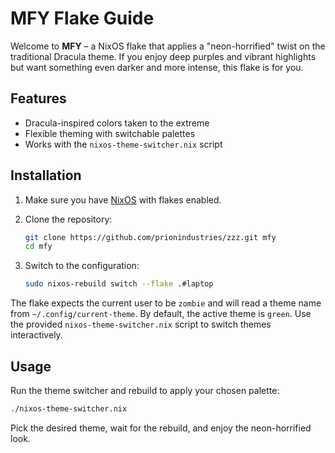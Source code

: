 # MFY Flake Guide

Welcome to **MFY** – a NixOS flake that applies a "neon-horrified" twist on the traditional Dracula theme. If you enjoy deep purples and vibrant highlights but want something even darker and more intense, this flake is for you.

## Features

* Dracula-inspired colors taken to the extreme
* Flexible theming with switchable palettes
* Works with the `nixos-theme-switcher.nix` script

## Installation

1. Make sure you have [NixOS](https://nixos.org/) with flakes enabled.
2. Clone the repository:

   ```bash
   git clone https://github.com/prionindustries/zzz.git mfy
   cd mfy
   ```
3. Switch to the configuration:

   ```bash
   sudo nixos-rebuild switch --flake .#laptop
   ```

The flake expects the current user to be `zombie` and will read a theme name from `~/.config/current-theme`. By default, the active theme is `green`. Use the provided `nixos-theme-switcher.nix` script to switch themes interactively.

## Usage

Run the theme switcher and rebuild to apply your chosen palette:

```bash
./nixos-theme-switcher.nix
```

Pick the desired theme, wait for the rebuild, and enjoy the neon-horrified look.

